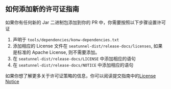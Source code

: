 ## 如何添加新的许可证指南

如果你有任何新的 Jar 二进制包添加到你的 PR 中，你需要按照以下步骤设置许可证

1. 声明于 `tools/dependencies/konw-dependencies.txt`
2. 添加相应的 License 文件在 `seatunnel-dist/release-docs/licenses`, 如果是标准的 Apache License, 则不需要添加。
3. 在 `seatunnel-dist/release-docs/LICENSE` 中添加相应的语句
4. 在 `seatunnel-dist/release-docs/NOTICE` 中添加相应的语句

如果你想了解更多关于许可证策略的信息，你可以阅读提交指南中的[License Notice](https://seatunnel.apache.org/community/submit_guide/license)
